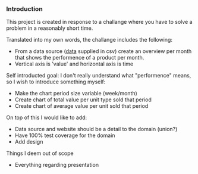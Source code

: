 ### Introduction

This project is created in response to a challange where you have to solve a problem in a reasonably short time.

Translated into my own words, the challange includes the following:
 - From a data source ([data](Infrastructure/MockedData/sales.csv) supplied in csv) create an overview per month that shows the performence of a product per month.
 - Vertical axis is 'value' and horizontal axis is time
 
 Self introducted goal: I don't really understand what "performence" means, so I wish to introduce something myself:
 - Make the chart period size variable (week/month)
 - Create chart of total value per unit type sold that period
 - Create chart of average value per unit sold that period
 
 On top of this I would like to add:
 - Data source and website should be a detail to the domain (union?)
 - Have 100% test coverage for the domain
 - Add design
 
 Things I deem out of scope
 - Everything regarding presentation
